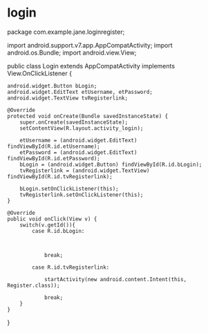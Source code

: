 # login

package com.example.jane.loginregister;

import android.support.v7.app.AppCompatActivity;
import android.os.Bundle;
import android.view.View;

public class Login extends AppCompatActivity implements View.OnClickListener {

    android.widget.Button bLogin;
    android.widget.EditText etUsername, etPassword;
    android.widget.TextView tvRegisterlink;

    @Override
    protected void onCreate(Bundle savedInstanceState) {
        super.onCreate(savedInstanceState);
        setContentView(R.layout.activity_login);

        etUsername = (android.widget.EditText) findViewById(R.id.etUsername);
        etPassword = (android.widget.EditText) findViewById(R.id.etPassword);
        bLogin = (android.widget.Button) findViewById(R.id.bLogin);
        tvRegisterlink = (android.widget.TextView) findViewById(R.id.tvRegisterlink);

        bLogin.setOnClickListener(this);
        tvRegisterlink.setOnClickListener(this);
    }

    @Override
    public void onClick(View v) {
        switch(v.getId()){
            case R.id.bLogin:



                break;

            case R.id.tvRegisterlink:

                startActivity(new android.content.Intent(this, Register.class));

                break;
        }
    }
}
